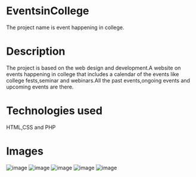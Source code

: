 # EventsinCollege
The project name is event happening in college.

# Description
The project is based on the web design and development.A website on events happening in college that includes a calendar of the events like college fests,seminar and webinars.All the past events,ongoing events and upcoming events are there.

# Technologies used
HTML,CSS and PHP

# Images
![image](https://user-images.githubusercontent.com/73607151/121773592-89aab400-cb9a-11eb-942d-fc92d375c967.png)
![image](https://user-images.githubusercontent.com/73607151/121773616-afd05400-cb9a-11eb-8685-f6c0dfccc951.png)
![image](https://user-images.githubusercontent.com/73607151/121773650-e908c400-cb9a-11eb-8914-730f441c2fd2.png)
![image](https://user-images.githubusercontent.com/73607151/121773671-05a4fc00-cb9b-11eb-86e0-45f1ebe78ea3.png)
![image](https://user-images.githubusercontent.com/73607151/121773697-2e2cf600-cb9b-11eb-938c-d03894697d3f.png)
